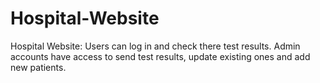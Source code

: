 # Hospital-Website
Hospital Website: Users can log in and check there test results. Admin accounts have access to send test results, update existing ones and add new patients. 
